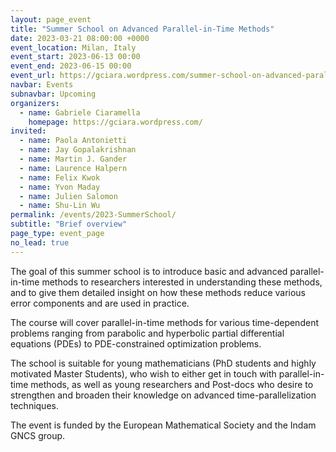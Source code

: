 ```yaml
---
layout: page_event
title: "Summer School on Advanced Parallel-in-Time Methods"
date: 2023-03-21 08:00:00 +0000
event_location: Milan, Italy
event_start: 2023-06-13 00:00
event_end: 2023-06-15 00:00
event_url: https://gciara.wordpress.com/summer-school-on-advanced-parallel-in-time-methods/
navbar: Events
subnavbar: Upcoming
organizers:
  - name: Gabriele Ciaramella
    homepage: https://gciara.wordpress.com/
invited:
  - name: Paola Antonietti
  - name: Jay Gopalakrishnan
  - name: Martin J. Gander
  - name: Laurence Halpern
  - name: Felix Kwok
  - name: Yvon Maday
  - name: Julien Salomon
  - name: Shu-Lin Wu
permalink: /events/2023-SummerSchool/
subtitle: "Brief overview"
page_type: event_page
no_lead: true
---
```


The goal of this summer school is to introduce basic and advanced
parallel-in-time methods to researchers interested in understanding
these methods, and to give them detailed insight on how these methods
reduce various error components and are used in practice.

The course will cover parallel-in-time methods for various
time-dependent problems ranging from parabolic and hyperbolic partial
differential equations (PDEs) to PDE-constrained optimization
problems.

The school is suitable for young mathematicians (PhD students and
highly motivated Master Students), who wish to either get in touch
with parallel-in-time methods, as well as young researchers and
Post-docs who desire to strengthen and broaden their knowledge on
advanced time-parallelization techniques.

The event is funded by the European Mathematical Society and the Indam
GNCS group.


